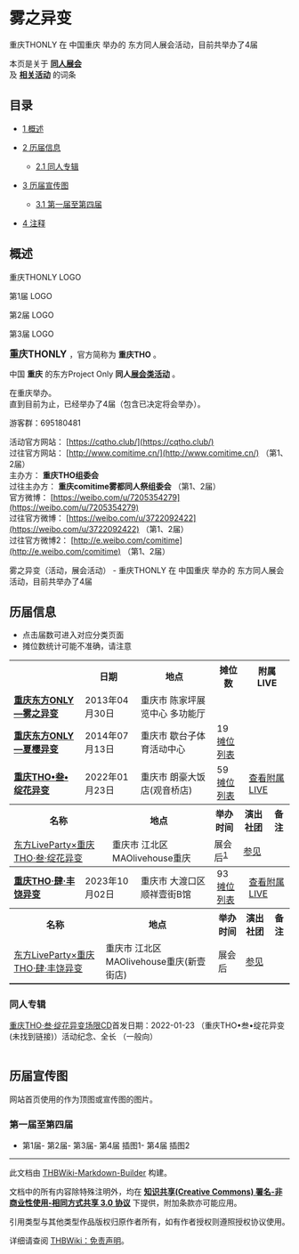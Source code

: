 # 雾之异变

<!-- source html: G:\repos\THBWiki-Markdown-Builder\THBWikiMarkdown\Temp\main\5\50\ns0%3A%E9%9B%BE%E4%B9%8B%E5%BC%82%E5%8F%98.html -->

重庆THONLY 在 中国重庆 举办的  东方同人展会活动，目前共举办了4届

本页是关于 **[同人展会](./同人展会.md#展会类活动)**   
及 **[相关活动](./相关活动.md)** 的词条

## 目录

- [1 概述](#概述)
- [2 历届信息](#历届信息)

  - [2.1 同人专辑](#同人专辑)



- [3 历届宣传图](#历届宣传图)

  - [3.1 第一届至第四届](#第一届至第四届)



- [4 注释](#注释)





## 概述



  
重庆THONLY LOGO
  


[](./文件-重庆THO雾之异变LOGO.jpg.md)

第1届 LOGO


[](./文件-重庆THO夏樱异变LOGO.png.md)
第2届 LOGO


[](./文件-重庆THO3LOGO.jpg.md)
第3届 LOGO




  
<big> **重庆THONLY** </big>，官方简称为 **重庆THO** 。  
  
  
  
  
中国 **重庆** 的东方Project Only **同人[展会类活动](./展会类活动.md#展会类活动)** 。  
  
在重庆举办。  
直到目前为止，已经举办了4届（包含已决定将会举办）。  
  
游客群：695180481  
  
  
  
  
活动官方网站： [https://cqtho.club/](https://cqtho.club/)   
过往官方网站： [http://www.comitime.cn/](http://www.comitime.cn/) （第1、2届）  
主办方： **重庆THO组委会**   
过往主办方： **重庆comitime雾都同人祭组委会** （第1、2届）  
官方微博： [https://weibo.com/u/7205354279](https://weibo.com/u/7205354279)   
过往官方微博： [https://weibo.com/u/3722092422](https://weibo.com/u/3722092422) （第1、2届）  
过往官方微博2： [http://e.weibo.com/comitime](http://e.weibo.com/comitime) （第1、2届）  
  
雾之异变（活动，展会活动） - 重庆THONLY 在 中国重庆 举办的  东方同人展会活动，目前共举办了4届

## 历届信息
- 点击届数可进入对应分类页面
- 摊位数统计可能不准确，请注意


<table>
<tbody><tr><th> </th><th>日期</th><th>地点</th><th>摊位数</th><th>附属LIVE</th></tr>
<tr><td id="1"><b><a href="/展会作品列表?e=%E9%9B%BE%E4%B9%8B%E5%BC%82%E5%8F%98%231">重庆东方ONLY—雾之异变</a></b></td><td id="ev-1">2013年04月30日</td><td>重庆市 陈家坪展览中心 多功能厅</td><td></td><td></td></tr>
<tr><td id="2"><b><a href="/展会作品列表?e=%E9%9B%BE%E4%B9%8B%E5%BC%82%E5%8F%98%232">重庆东方ONLY—夏樱异变</a></b></td><td id="ev-2">2014年07月13日</td><td>重庆市 歇台子体育活动中心</td><td>19<br><a href="./雾之异变-第2届摊位.md" title="雾之异变/第2届摊位">摊位列表</a></td><td></td></tr>
<tr><td id="3"><b><a href="/展会作品列表?e=%E9%9B%BE%E4%B9%8B%E5%BC%82%E5%8F%98%233">重庆THO•叁•绽花异变</a></b></td><td id="ev-3">2022年01月23日</td><td>重庆市 朗豪大饭店(观音桥店)</td><td>59<br><a href="./雾之异变-第3届摊位.md" title="雾之异变/第3届摊位">摊位列表</a></td><td><a href="#3"><span class="mw-customtoggle-inlive-3 mw-customtoggle">查看附属LIVE</span></a></td></tr><tr class="mw-collapsible mw-collapsed" id="mw-customcollapsible-inlive-3"><td colspan="5" style="padding:0;"><table class="wikitable" style="margin:0;width:100%;"><tbody><tr><th>名称</th><th>地点</th><th>举办时间</th><th>演出社团</th><th>备注</th></tr><tr><td><a href="/%E4%B8%9C%E6%96%B9LiveParty#46" title="东方LiveParty">东方LiveParty×重庆THO·叁·绽花异变</a></td><td>重庆市 江北区 MAOlivehouse重庆</td><td>展会后<sup id="cite_ref-1" class="reference"><a href="#cite_note-1">1</a></sup></td><td><a href="/%E4%B8%9C%E6%96%B9LiveParty#第46届" title="东方LiveParty">参见</a></td><td></td></tr></tbody></table></td></tr>
<tr><td id="4"><b><a href="/展会作品列表?e=%E9%9B%BE%E4%B9%8B%E5%BC%82%E5%8F%98%234">重庆THO·肆·丰饶异变</a></b></td><td id="ev-4">2023年10月02日</td><td>重庆市 大渡口区 顺祥壹街B馆</td><td>93<br><a href="./雾之异变-第4届摊位.md" title="雾之异变/第4届摊位">摊位列表</a></td><td><a href="#4"><span class="mw-customtoggle-inlive-4 mw-customtoggle">查看附属LIVE</span></a></td></tr><tr class="mw-collapsible mw-collapsed" id="mw-customcollapsible-inlive-4"><td colspan="5" style="padding:0;"><table class="wikitable" style="margin:0;width:100%;"><tbody><tr><th>名称</th><th>地点</th><th>举办时间</th><th>演出社团</th><th>备注</th></tr><tr><td><a href="/%E4%B8%9C%E6%96%B9LiveParty#71" title="东方LiveParty">东方LiveParty×重庆THO·肆·丰饶异变</a></td><td>重庆市 江北区 MAOlivehouse重庆(新壹街店)</td><td>展会后</td><td><a href="/%E4%B8%9C%E6%96%B9LiveParty#第71届" title="东方LiveParty">参见</a></td><td></td></tr></tbody></table></td></tr>
</tbody></table>



### 同人专辑
[](./重庆THO·叁·绽花异变场限CD.md)[重庆THO·叁·绽花异变场限CD](./重庆THO·叁·绽花异变场限CD.md)首发日期：2022-01-23 （重庆THO•叁•绽花异变 (未找到链接)）活动纪念、​全长 （一般向）
<table><style data-mw-deduplicate="TemplateStyles:r686458">.mw-parser-output .simple_work{display:grid;min-height:calc(120px + 0.5rem);grid-template-columns:calc(120px + 0.5rem)1fr;grid-template-rows:auto 1fr;grid-template-areas:"cover title""cover props";overflow:hidden}.mw-parser-output .simple_work-cover{grid-area:cover;align-self:center;justify-self:center;overflow:hidden;max-width:100%;max-height:100%;padding:0.25rem;word-break:break-all}.mw-parser-output .simple_work-cover a.new{display:block;text-align:center;padding:0.25rem}.mw-parser-output .simple_work-title{grid-area:title;margin-top:0.25rem;padding-left:0.25rem;font-weight:bold}.mw-parser-output .simple_work-props{grid-area:props;padding-left:0.25rem}.mw-parser-output .simple_work-prop{margin:0.125rem 0}</style>
</table>



## 历届宣传图
  
网站首页使用的作为顶图或宣传图的图片。
  


### 第一届至第四届
- [](./文件-重庆THO1.jpg.md)第1届- [](./文件-重庆THO2.jpg.md)第2届- [](./文件-重庆THO3.jpg.md)第3届- [](./文件-重庆THO4.jpg.md)第4届 插图1- [](./文件-重庆THO4_插图2.png.md)第4届 插图2


[^cite_note-1]: 因疫情延期（取消）

  
  






---

此文档由 [THBWiki-Markdown-Builder](https://github.com/Delsin-Yu/THBWiki-Markdown-Builder) 构建。

文档中的所有内容除特殊注明外，均在 [**知识共享(Creative Commons) 署名-非商业性使用-相同方式共享 3.0 协议**](https://creativecommons.org/licenses/by-sa/3.0/deed.zh-hans) 下提供，附加条款亦可能应用。

引用类型与其他类型作品版权归原作者所有，如有作者授权则遵照授权协议使用。

详细请查阅 [THBWiki：免责声明](https://thbwiki.cc/THBWiki:%E5%85%8D%E8%B4%A3%E5%A3%B0%E6%98%8E)。

